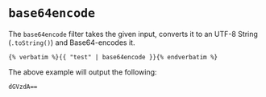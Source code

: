 ---
---

# `base64encode`
The `base64encode` filter takes the given input, converts it to an UTF-8 String (`.toString()`) and Base64-encodes it.

```twig
{% verbatim %}{{ "test" | base64encode }}{% endverbatim %}
```
The above example will output the following:
```
dGVzdA==
```
